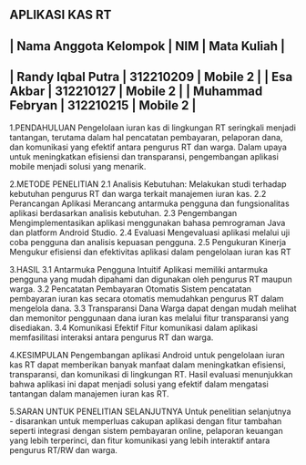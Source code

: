 APLIKASI KAS RT
---------------------------------------------------------------------
| Nama Anggota Kelompok |          NIM           |   Mata Kuliah    |
---------------------------------------------------------------------
| Randy Iqbal Putra     |        312210209       |      Mobile 2    |
| Esa Akbar             |        312210127       |      Mobile 2    |
| Muhammad Febryan      |        312210215       |      Mobile 2    |
---------------------------------------------------------------------

1.PENDAHULUAN 
Pengelolaan iuran kas di lingkungan RT seringkali menjadi tantangan, terutama dalam hal pencatatan 
pembayaran, pelaporan dana, dan komunikasi yang efektif antara pengurus RT dan warga. Dalam upaya 
untuk meningkatkan efisiensi dan transparansi, pengembangan aplikasi mobile menjadi solusi yang 
menarik.

2.METODE PENELITIAN 
2.1 Analisis Kebutuhan: 
Melakukan studi terhadap kebutuhan pengurus RT dan warga terkait manajemen iuran kas. 
2.2 Perancangan Aplikasi 
Merancang antarmuka pengguna dan fungsionalitas aplikasi berdasarkan analisis 
kebutuhan. 
2.3 Pengembangan 
Mengimplementasikan aplikasi menggunakan bahasa pemrograman Java dan platform 
Android Studio. 
2.4 Evaluasi 
Mengevaluasi aplikasi melalui uji coba pengguna dan analisis kepuasan pengguna. 
2.5 Pengukuran Kinerja 
Mengukur efisiensi dan efektivitas aplikasi dalam pengelolaan iuran kas RT 


3.HASIL 
3.1 Antarmuka Pengguna Intuitif 
Aplikasi memiliki antarmuka pengguna yang mudah dipahami dan digunakan oleh pengurus RT 
maupun warga. 
3.2 Pencatatan Pembayaran Otomatis 
Sistem pencatatan pembayaran iuran kas secara otomatis memudahkan pengurus RT dalam 
mengelola dana. 
3.3 Transparansi Dana 
Warga dapat dengan mudah melihat dan memonitor penggunaan dana iuran kas melalui fitur 
transparansi yang disediakan. 
3.4 Komunikasi Efektif 
Fitur komunikasi dalam aplikasi memfasilitasi interaksi antara pengurus RT dan warga. 


4.KESIMPULAN 
Pengembangan aplikasi Android untuk pengelolaan iuran kas RT dapat memberikan banyak manfaat 
dalam meningkatkan efisiensi, transparansi, dan komunikasi di lingkungan RT. Hasil evaluasi 
menunjukkan bahwa aplikasi ini dapat menjadi solusi yang efektif dalam mengatasi tantangan dalam 
manajemen iuran kas RT. 


5.SARAN UNTUK PENELITIAN SELANJUTNYA 
Untuk penelitian selanjutnya - disarankan untuk memperluas cakupan aplikasi dengan fitur tambahan 
seperti integrasi dengan sistem pembayaran online, pelaporan keuangan yang lebih terperinci, dan fitur 
komunikasi yang lebih interaktif antara pengurus RT/RW dan warga.
